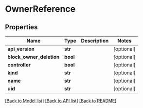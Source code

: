# OwnerReference

## Properties
Name | Type | Description | Notes
------------ | ------------- | ------------- | -------------
**api_version** | **str** |  | [optional] 
**block_owner_deletion** | **bool** |  | [optional] 
**controller** | **bool** |  | [optional] 
**kind** | **str** |  | [optional] 
**name** | **str** |  | [optional] 
**uid** | **str** |  | [optional] 

[[Back to Model list]](../README.md#documentation-for-models) [[Back to API list]](../README.md#documentation-for-api-endpoints) [[Back to README]](../README.md)

